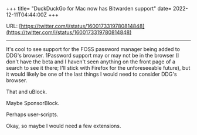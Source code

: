 +++
title= "DuckDuckGo for Mac now has Bitwarden support"
date= 2022-12-11T04:44:00Z
+++

URL: [https://twitter.com/i/status/1600173319780814848](https://twitter.com/i/status/1600173319780814848)

---

It's cool to see support for the FOSS password manager being added to DDG's browser. 1Password support may or may not be in the browser (I don't have the beta and I haven't seen anything on the front page of a search to see it there; I'll stick with Firefox for the unforeseeable future), but it would likely be one of the last things I would need to consider DDG's browser.

That and uBlock.

Maybe SponsorBlock.

Perhaps user-scripts.

Okay, so maybe I would need a few extensions.
